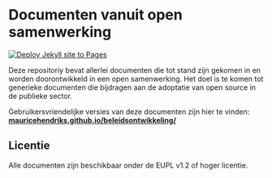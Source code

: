 # Documenten vanuit open samenwerking

[![Deploy Jekyll site to Pages](https://github.com/mauricehendriks/beleidsontwikkeling/actions/workflows/jekyll.yml/badge.svg)](https://github.com/mauricehendriks/beleidsontwikkeling/actions/workflows/jekyll.yml)

Deze repositoriy bevat allerlei documenten die tot stand zijn gekomen in en worden doorontwikkeld in een open samenwerking. Het doel is te komen tot generieke documenten die bijdragen aan de adoptatie van open source in de publieke sector.

Gebruikersvriendelijke versies van deze documenten zijn hier te vinden: **[mauricehendriks.github.io/beleidsontwikkeling/](https://mauricehendriks.github.io/beleidsontwikkeling/)**

## Licentie

Alle documenten zijn beschikbaar onder de EUPL v1.2 of hoger licentie.